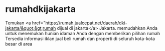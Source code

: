 # rumahdkijakarta
Temukan &lt;a href=&quot;https://rumah.jualcepat.net/daerah/dki-jakarta/&quot;&gt;rumah dijual di jakarta&lt;/a&gt; Jakarta. memudahkan Anda untuk menemukan hunian idaman Anda dengan memberikan pilihan rumah Tersedia informasi iklan jual beli rumah dan properti di seluruh kota-kota besar di area
